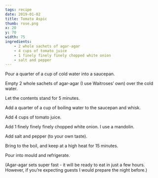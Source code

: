 ```yaml
---
tags: recipe
date: 2019-01-02
title: Tomato Aspic
thumb: rose.png
x: 20
y: 70
width: 75
ingredients:
    - 2 whole sachets of agar-agar
    - 4 cups of tomato juice
    - 1 finely finely finely chopped white onion
    - salt and pepper
---
```


Pour a quarter of a cup of cold water into a saucepan.

Empty 2 whole sachets of agar-agar (I use Waitroses’ own) over the cold water.

Let the contents stand for 5 minutes.

Add a quarter of a cup of boiling water to the saucepan and whisk.

Add 4 cups of tomato juice.

Add 1 finely finely finely chopped white onion. I use a mandolin.

Add salt and pepper (to your own taste).

Bring to the boil, and keep at a high heat for 15 minutes.

Pour into mould and refrigerate.

(Agar-agar sets super fast - it will be ready to eat in just a few hours. However, if you’re expecting guests I would prepare
the night before.)